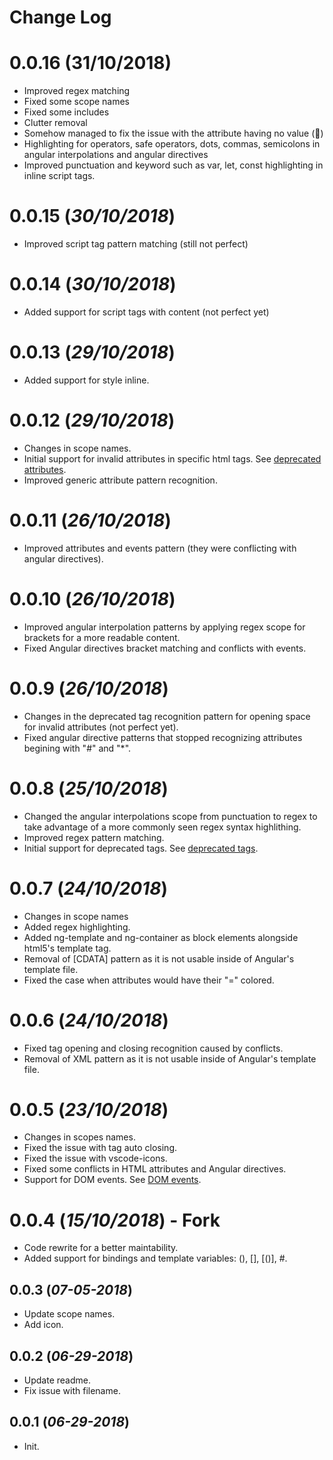 # Change Log

# 0.0.16 (31/10/2018)

- Improved regex matching
- Fixed some scope names
- Fixed some includes
- Clutter removal
- Somehow managed to fix the issue with the attribute having no value (:ghost:)
- Highlighting for operators, safe operators, dots, commas, semicolons in angular interpolations and angular directives
- Improved punctuation and keyword such as var, let, const highlighting in inline script tags.

# 0.0.15 (_30/10/2018_)

- Improved script tag pattern matching (still not perfect)

# 0.0.14 (_30/10/2018_)

- Added support for script tags with content (not perfect yet)

# 0.0.13 (_29/10/2018_)

- Added support for style inline.

# 0.0.12 (_29/10/2018_)

- Changes in scope names.
- Initial support for invalid attributes in specific html tags. See [deprecated attributes](DEPRECATED-ATTRIBUTES.md).
- Improved generic attribute pattern recognition.

# 0.0.11 (_26/10/2018_)

- Improved attributes and events pattern (they were conflicting with angular directives).

# 0.0.10 (_26/10/2018_)

- Improved angular interpolation patterns by applying regex scope for brackets for a more readable content.
- Fixed Angular directives bracket matching and conflicts with events.

# 0.0.9 (_26/10/2018_)

- Changes in the deprecated tag recognition pattern for opening space for invalid attributes (not perfect yet).
- Fixed angular directive patterns that stopped recognizing attributes begining with "#" and "\*".

# 0.0.8 (_25/10/2018_)

- Changed the angular interpolations scope from punctuation to regex to take advantage of a more commonly seen regex syntax highlithing.
- Improved regex pattern matching.
- Initial support for deprecated tags. See [deprecated tags](DEPRECATED-TAGS.md).

# 0.0.7 (_24/10/2018_)

- Changes in scope names
- Added regex highlighting.
- Added ng-template and ng-container as block elements alongside html5's template tag.
- Removal of \[CDATA\] pattern as it is not usable inside of Angular's template file.
- Fixed the case when attributes would have their "=" colored.

# 0.0.6 (_24/10/2018_)

- Fixed tag opening and closing recognition caused by conflicts.
- Removal of XML pattern as it is not usable inside of Angular's template file.

# 0.0.5 (_23/10/2018_)

- Changes in scopes names.
- Fixed the issue with tag auto closing.
- Fixed the issue with vscode-icons.
- Fixed some conflicts in HTML attributes and Angular directives.
- Support for DOM events. See [DOM events](DOM-EVENTS.md).

# 0.0.4 (_15/10/2018_) - Fork

- Code rewrite for a better maintability.
- Added support for bindings and template variables: (), [], \[()\], #.

## 0.0.3 (_07-05-2018_)

- Update scope names.
- Add icon.

## 0.0.2 (_06-29-2018_)

- Update readme.
- Fix issue with filename.

## 0.0.1 (_06-29-2018_)

- Init.
